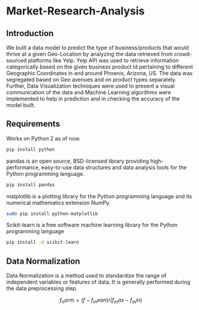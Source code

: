 # Market-Research-Analysis

## Introduction
We built a data model to predict the type of business/products that would thrive at a
given Geo-Location by analyzing the data retrieved from crowd-sourced platforms like Yelp.
Yelp API was used to retrieve information categorically based on the given business product Id
pertaining to different Geographic Coordinates in and around Phoenix, Arizona, US. The data
was segregated based on Geo avenues and on product types separately. Further, Data
Visualization techniques were used to present a visual communication of the data and Machine
Learning algorithms were implemented to help in prediction and in checking the accuracy of the
model built.

## Requirements  

Works on Python 2 as of now.

```bash
pip install python

```

pandas is an open source, BSD-licensed library providing high-performance, easy-to-use data structures and data analysis tools for the Python programming language.

```bash 
pip install pandas
```

matplotlib is a plotting library for the Python programming language and its numerical mathematics extension NumPy.

```bash 
sudo pip install python-matplotlib
```

Scikit-learn is a free software machine learning library for the Python programming language
```bash 
pip install -U scikit-learn
```


## Data Normalization
Data Normalization is a method used to standardize the range of independent variables or features of data. It is generally performed during the data preprocessing step.
```math
f_norm = (f - f_mean) / (f_max - f_min)
```

